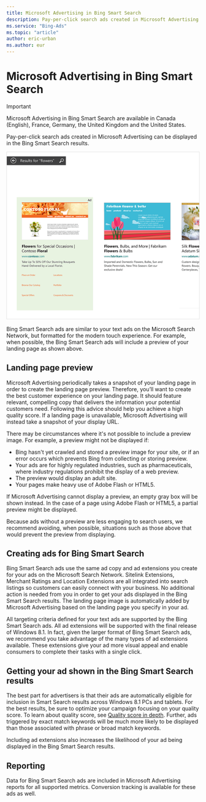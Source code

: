 ```yaml
---
title: Microsoft Advertising in Bing Smart Search
description: Pay-per-click search ads created in Microsoft Advertising can be displayed in the Bing Smart Search results.
ms.service: "Bing-Ads"
ms.topic: "article"
author: eric-urban
ms.author: eur
---
```


# Microsoft Advertising in Bing Smart Search

> [!IMPORTANT]
> Microsoft Advertising in Bing Smart Search are available in Canada (English), France, Germany, the United Kingdom and the United States.

Pay-per-click search ads created in Microsoft Advertising can be displayed in the Bing Smart Search results.

![Sample Bing Smart Search ads](../images/BA_Conc_SmartSearchExample.png)

Bing Smart Search ads are similar to your text ads on the Microsoft Search Network, but formatted for the modern touch experience.  For example, when possible, the Bing Smart Search ads will include a preview of your landing page as shown above.

## Landing page preview
Microsoft Advertising periodically takes a snapshot of your landing page in order to create the landing page preview. Therefore, you’ll want to create the best customer experience on your landing page. It should feature relevant, compelling copy that delivers the information your potential customers need. Following this advice should help you achieve a high quality score. If a landing page is unavailable, Microsoft Advertising will instead take a snapshot of your display URL.

There may be circumstances where it's not possible to include a preview image. For example, a preview might not be displayed if:
- Bing hasn't yet crawled and stored a preview image for your site, or if an error occurs which prevents Bing from collecting or storing preview.
- Your ads are for highly regulated industries, such as pharmaceuticals, where industry regulations prohibit the display of a web preview.
- The preview would display an adult site.
- Your pages make heavy use of Adobe Flash or HTML5.

If Microsoft Advertising cannot display a preview, an empty gray box will be shown instead. In the case of a page using Adobe Flash or HTML5, a partial preview might be displayed.

Because ads without a preview are less engaging to search users, we recommend avoiding, when possible, situations such as those above that would prevent the preview from displaying.

## Creating ads for Bing Smart Search
Bing Smart Search ads use the same ad copy and ad extensions you create for your ads on the Microsoft Search Network. Sitelink Extensions, Merchant Ratings and Location Extensions are all integrated into search listings so customers can easily connect with your business. No additional action is needed from you in order to get your ads displayed in the Bing Smart Search results. The landing page image is automatically added by Microsoft Advertising based on the landing page you specify in your ad.

All targeting criteria defined for your text ads are supported by the Bing Smart Search ads. All ad extensions will be supported with the final release of Windows 8.1. In fact, given the larger format of Bing Smart Search ads, we recommend you take advantage of the many types of ad extensions available. These extensions give your ad more visual appeal and enable consumers to complete their tasks with a single click.

## Getting your ad shown in the Bing Smart Search results
The best part for advertisers is that their ads are automatically eligible for inclusion in Smart Search results across Windows 8.1 PCs and tablets. For the best results, be sure to optimize your campaign focusing on your quality score. To learn about quality score, see [Quality score in depth](./hlp_BA_CONC_AboutQualityScore.md).     Further, ads triggered by exact match keywords will be much more likely to be displayed than those associated with phrase or broad match keywords.

Including ad extensions also increases the likelihood of your ad being displayed in the Bing Smart Search results.

## Reporting
Data for Bing Smart Search ads are included in Microsoft Advertising reports for all supported metrics. Conversion tracking is available for these ads as well.


